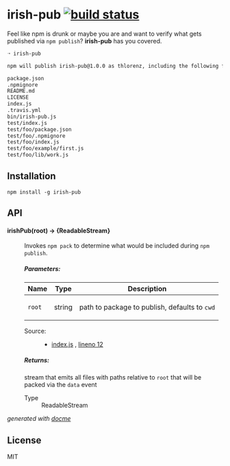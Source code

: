 # irish-pub [![build status](https://secure.travis-ci.org/thlorenz/irish-pub.png)](http://travis-ci.org/thlorenz/irish-pub)

Feel like npm is drunk or maybe you are and want to verify what gets published via `npm publish`? **irish-pub** has you covered.

```sh
➝ irish-pub

npm will publish irish-pub@1.0.0 as thlorenz, including the following files:

package.json
.npmignore
README.md
LICENSE
index.js
.travis.yml
bin/irish-pub.js
test/index.js
test/foo/package.json
test/foo/.npmignore
test/foo/index.js
test/foo/example/first.js
test/foo/lib/work.js
```

## Installation

    npm install -g irish-pub

## API

<!-- START docme generated API please keep comment here to allow auto update -->
<!-- DON'T EDIT THIS SECTION, INSTEAD RE-RUN docme TO UPDATE -->

<div>
<div class="jsdoc-githubify">
<section>
<article>
<div class="container-overview">
<dl class="details">
</dl>
</div>
<dl>
<dt>
<h4 class="name" id="irishPub"><span class="type-signature"></span>irishPub<span class="signature">(root)</span><span class="type-signature"> &rarr; {ReadableStream}</span></h4>
</dt>
<dd>
<div class="description">
<p>Invokes <code>npm pack</code> to determine what would be included during <code>npm publish</code>.</p>
</div>
<h5>Parameters:</h5>
<table class="params">
<thead>
<tr>
<th>Name</th>
<th>Type</th>
<th class="last">Description</th>
</tr>
</thead>
<tbody>
<tr>
<td class="name"><code>root</code></td>
<td class="type">
<span class="param-type">string</span>
</td>
<td class="description last"><p>path to package to publish, defaults to <code>cwd</code></p></td>
</tr>
</tbody>
</table>
<dl class="details">
<dt class="tag-source">Source:</dt>
<dd class="tag-source"><ul class="dummy">
<li>
<a href="https://github.com/thlorenz/irish-pub/blob/master/index.js">index.js</a>
<span>, </span>
<a href="https://github.com/thlorenz/irish-pub/blob/master/index.js#L12">lineno 12</a>
</li>
</ul></dd>
</dl>
<h5>Returns:</h5>
<div class="param-desc">
<p>stream that emits all files with paths relative to <code>root</code> that will be packed via the <code>data</code> event</p>
</div>
<dl>
<dt>
Type
</dt>
<dd>
<span class="param-type">ReadableStream</span>
</dd>
</dl>
</dd>
</dl>
</article>
</section>
</div>

*generated with [docme](https://github.com/thlorenz/docme)*
</div>
<!-- END docme generated API please keep comment here to allow auto update -->

## License

MIT
